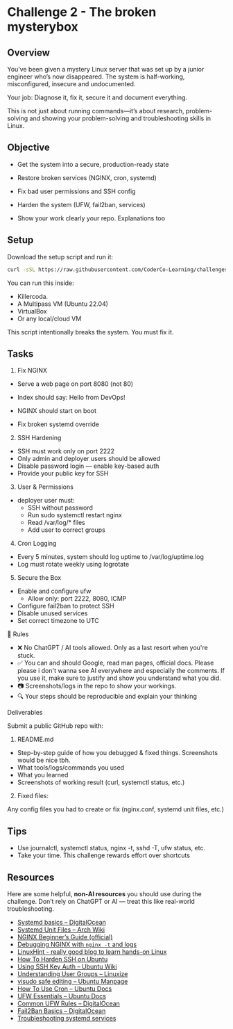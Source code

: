 # Challenge 2 - The broken mysterybox

## Overview

You’ve been given a mystery Linux server that was set up by a junior engineer who’s now disappeared. The system is half-working, misconfigured, insecure and undocumented.

Your job: Diagnose it, fix it, secure it and document everything.

This is not just about running commands—it’s about research, problem-solving and showing your problem-solving and troubleshooting skills in Linux. 

## Objective

- Get the system into a secure, production-ready state

- Restore broken services (NGINX, cron, systemd)

- Fix bad user permissions and SSH config

- Harden the system (UFW, fail2ban, services)

- Show your work clearly your repo. Explanations too

## Setup

Download the setup script and run it:

```bash
curl -sSL https://raw.githubusercontent.com/CoderCo-Learning/challenges/main/challenge2/setup.sh | sudo bash
```

You can run this inside:

- Killercoda.
- A Multipass VM (Ubuntu 22.04)
- VirtualBox
- Or any local/cloud VM

This script intentionally breaks the system. You must fix it.


## Tasks

1. Fix NGINX

- Serve a web page on port 8080 (not 80)

- Index should say: Hello from DevOps!

- NGINX should start on boot

- Fix broken systemd override

2. SSH Hardening

- SSH must work only on port 2222
- Only admin and deployer users should be allowed
- Disable password login — enable key-based auth
- Provide your public key for SSH

3. User & Permissions

- deployer user must:
  - SSH without password
  - Run sudo systemctl restart nginx
  - Read /var/log/* files
  - Add user to correct groups

4. Cron Logging

- Every 5 minutes, system should log uptime to /var/log/uptime.log
- Log must rotate weekly using logrotate

5. Secure the Box

- Enable and configure ufw
  - Allow only: port 2222, 8080, ICMP
- Configure fail2ban to protect SSH
- Disable unused services
- Set correct timezone to UTC

🚫 Rules

- ❌ No ChatGPT / AI tools allowed. Only as a last resort when you're stuck.
- ✅ You can and should Google, read man pages, official docs. Please please i don't wanna see AI everywhere and especially the comments. If you use it, make sure to justify and show you understand what you did. 
- 📷 Screenshots/logs in the repo to show your workings. 
- 🔍 Your steps should be reproducible and explain your thinking

Deliverables

Submit a public GitHub repo with:

1. README.md

- Step-by-step guide of how you debugged & fixed things. Screenshots would be nice tbh. 
- What tools/logs/commands you used
- What you learned
- Screenshots of working result (curl, systemctl status, etc.)

2. Fixed files:

Any config files you had to create or fix (nginx.conf, systemd unit files, etc.)

## Tips

- Use journalctl, systemctl status, nginx -t, sshd -T, ufw status, etc.
- Take your time. This challenge rewards effort over shortcuts

## Resources 

Here are some helpful, **non-AI resources** you should use during the challenge. Don’t rely on ChatGPT or AI — treat this like real-world troubleshooting.


- [Systemd basics – DigitalOcean](https://www.digitalocean.com/community/tutorials/understanding-systemd-units-and-unit-files)
- [Systemd Unit Files – Arch Wiki](https://wiki.archlinux.org/title/systemd#Unit_files)
- [NGINX Beginner’s Guide (official)](https://nginx.org/en/docs/beginners_guide.html)
- [Debugging NGINX with `nginx -t` and logs](https://nginx.org/en/docs/syntax.html)
- [LinuxHint - really good blog to learn hands-on Linux ](https://linuxhint.com/)
- [How To Harden SSH on Ubuntu](https://www.digitalocean.com/community/tutorials/how-to-harden-openssh-on-ubuntu-20-04)
- [Using SSH Key Auth – Ubuntu Wiki](https://help.ubuntu.com/community/SSH/OpenSSH/Keys)
- [Understanding User Groups – Linuxize](https://linuxize.com/post/how-to-add-user-to-group-in-linux/)
- [visudo safe editing – Ubuntu Manpage](https://manpages.ubuntu.com/manpages/focal/man8/visudo.8.html)
- [How To Use Cron – Ubuntu Docs](https://help.ubuntu.com/community/CronHowto)
- [UFW Essentials – Ubuntu Docs](https://help.ubuntu.com/community/UFW)
- [Common UFW Rules – DigitalOcean](https://www.digitalocean.com/community/tutorials/ufw-essentials-common-firewall-rules-and-commands)
- [Fail2Ban Basics – DigitalOcean](https://www.digitalocean.com/community/tutorials/how-to-protect-ssh-with-fail2ban-on-ubuntu-20-04)
- [Troubleshooting systemd services](https://www.freedesktop.org/software/systemd/man/systemd-analyze.html)